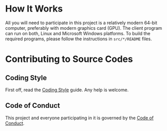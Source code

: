 # How It Works

All you will need to participate in this project is a relatively modern 64-bit
computer, preferably with modern graphics card (GPU). The client program can
run on both, Linux and Microsoft Windows platforms. To build the required
programs, please follow the instructions in `src/*/README` files.

# Contributing to Source Codes

## Coding Style

First off, read the [Coding Style](CODINGSTYLE.md) guide.
Any help is welcome.

## Code of Conduct

This project and everyone participating in it is governed by
the [Code of Conduct](CODE_OF_CONDUCT.md).
